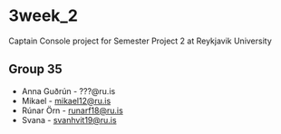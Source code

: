 
# 3week_2

Captain Console project for Semester Project 2 at Reykjavik University

## Group 35
* Anna Guðrún - ???@ru.is
* Mikael - mikael12@ru.is
* Rúnar Örn - runarf18@ru.is
* Svana - svanhvit19@ru.is
